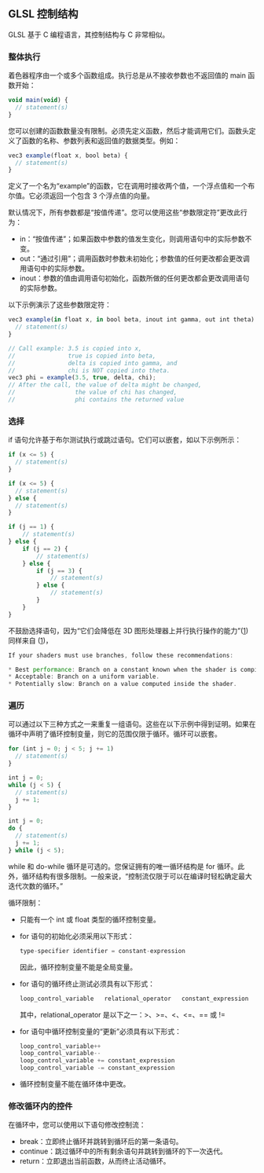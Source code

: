## GLSL 控制结构

GLSL 基于 C 编程语言，其控制结构与 C 非常相似。

### 整体执行

着色器程序由一个或多个函数组成。执行总是从不接收参数也不返回值的 main 函数开始：
```js
void main(void) {
  // statement(s)
}
```
您可以创建的函数数量没有限制。必须先定义函数，然后才能调用它们。函数头定义了函数的名称、参数列表和返回值的数据类型。例如：
```js
vec3 example(float x, bool beta) {
  // statement(s)
}
```
定义了一个名为“example”的函数，它在调用时接收两个值，一个浮点值和一个布尔值。它必须返回一个包含 3 个浮点值的向量。

默认情况下，所有参数都是“按值传递”。您可以使用这些“参数限定符”更改此行为：
- in：“按值传递”；如果函数中参数的值发生变化，则调用语句中的实际参数不变。
- out：“通过引用”；调用函数时参数未初始化；参数值的任何更改都会更改调用语句中的实际参数。
- inout：参数的值由调用语句初始化，函数所做的任何更改都会更改调用语句的实际参数。

以下示例演示了这些参数限定符：
```js
vec3 example(in float x, in bool beta, inout int gamma, out int theta) {
  // statement(s)
}

// Call example: 3.5 is copied into x,
//               true is copied into beta,
//               delta is copied into gamma, and
//               chi is NOT copied into theta.
vec3 phi = example(3.5, true, delta, chi);
// After the call, the value of delta might be changed,
//                 the value of chi has changed,
//                 phi contains the returned value
```

### 选择

if 语句允许基于布尔测试执行或跳过语句。它们可以嵌套，如以下示例所示：
```js
if (x <= 5) {
  // statement(s)
}

if (x <= 5) {
  // statement(s)
} else {
  // statement(s)
}

if (j == 1) {
    // statement(s)
} else {
    if (j == 2) {
        // statement(s)
    } else {
        if (j == 3) {
            // statement(s)
        } else {
            // statement(s)
        }
    }
}
```

不鼓励选择语句，因为“它们会降低在 3D 图形处理器上并行执行操作的能力”([1](https://developer.apple.com/library/ios/documentation/3DDrawing/Conceptual/OpenGLES_ProgrammingGuide/BestPracticesforShaders/BestPracticesforShaders.html)) 同样来自 ([1](https://developer.apple.com/library/ios/documentation/3DDrawing/Conceptual/OpenGLES_ProgrammingGuide/BestPracticesforShaders/BestPracticesforShaders.html))，

```js
If your shaders must use branches, follow these recommendations:

* Best performance: Branch on a constant known when the shader is compiled.
* Acceptable: Branch on a uniform variable.
* Potentially slow: Branch on a value computed inside the shader.
```

### 遍历

可以通过以下三种方式之一来重复一组语句。这些在以下示例中得到证明。如果在循环中声明了循环控制变量，则它的范围仅限于循环。循环可以嵌套。

```js
for (int j = 0; j < 5; j += 1)
  // statement(s)
}

int j = 0;
while (j < 5) {
  // statement(s)
  j += 1;
}

int j = 0;
do {
  // statement(s)
  j += 1;
} while (j < 5);
```

while 和 do-while 循环是可选的。您保证拥有的唯一循环结构是 for 循环。此外，循环结构有很多限制。一般来说，“控制流仅限于可以在编译时轻松确定最大迭代次数的循环。”

循环限制：

- 只能有一个 int 或 float 类型的循环控制变量。
- for 语句的初始化必须采用以下形式：
    ```js
    type-specifier identifier = constant-expression
    ```
    因此，循环控制变量不能是全局变量。
- for 语句的循环终止测试必须具有以下形式：
    ```js
    loop_control_variable   relational_operator   constant_expression
    ```
    其中，relational_operator 是以下之一：>、>=、<、<=、== 或 !=

- for 语句中循环控制变量的“更新”必须具有以下形式：
    ```js
    loop_control_variable++
    loop_control_variable--
    loop_control_variable += constant_expression
    loop_control_variable -= constant_expression
    ```

- 循环控制变量不能在循环体中更改。

### 修改循环内的控件

在循环中，您可以使用以下语句修改控制流：

- break：立即终止循环并跳转到循环后的第一条语句。
- continue：跳过循环中的所有剩余语句并跳转到循环的下一次迭代。
- return：立即退出当前函数，从而终止活动循环。